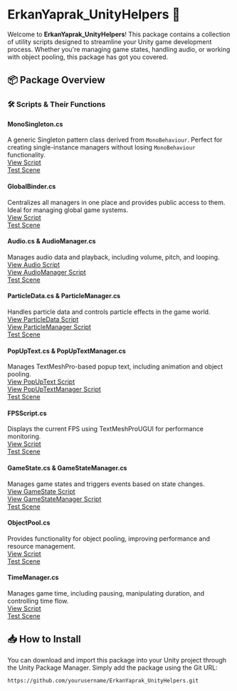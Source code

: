 # ErkanYaprak_UnityHelpers 🚀

Welcome to **ErkanYaprak_UnityHelpers**! This package contains a collection of utility scripts designed to streamline your Unity game development process. Whether you're managing game states, handling audio, or working with object pooling, this package has got you covered.

## 📦 Package Overview

### 🛠️ Scripts & Their Functions

#### **MonoSingleton.cs**
A generic Singleton pattern class derived from `MonoBehaviour`. Perfect for creating single-instance managers without losing `MonoBehaviour` functionality.  
[View Script](./Scripts/MonoSingleton.cs)  
[Test Scene](./Scenes/MonoSingletonTest.unity)

#### **GlobalBinder.cs**
Centralizes all managers in one place and provides public access to them. Ideal for managing global game systems.  
[View Script](./Scripts/GlobalBinder.cs)  
[Test Scene](./Scenes/GlobalBinderTest.unity)

#### **Audio.cs & AudioManager.cs**
Manages audio data and playback, including volume, pitch, and looping.  
[View Audio Script](./Scripts/Audio.cs)  
[View AudioManager Script](./Scripts/AudioManager.cs)  
[Test Scene](./Scenes/AudioManagerTest.unity)

#### **ParticleData.cs & ParticleManager.cs**
Handles particle data and controls particle effects in the game world.  
[View ParticleData Script](./Scripts/ParticleData.cs)  
[View ParticleManager Script](./Scripts/ParticleManager.cs)  
[Test Scene](./Scenes/ParticleManagerTest.unity)

#### **PopUpText.cs & PopUpTextManager.cs**
Manages TextMeshPro-based popup text, including animation and object pooling.  
[View PopUpText Script](./Scripts/PopUpText.cs)  
[View PopUpTextManager Script](./Scripts/PopUpTextManager.cs)  
[Test Scene](./Scenes/PopUpTextManagerTest.unity)

#### **FPSScript.cs**
Displays the current FPS using TextMeshProUGUI for performance monitoring.  
[View Script](./Scripts/FPSScript.cs)  
[Test Scene](./Scenes/FPSScriptTest.unity)

#### **GameState.cs & GameStateManager.cs**
Manages game states and triggers events based on state changes.  
[View GameState Script](./Scripts/GameState.cs)  
[View GameStateManager Script](./Scripts/GameStateManager.cs)  
[Test Scene](./Scenes/GameStateManagerTest.unity)

#### **ObjectPool.cs**
Provides functionality for object pooling, improving performance and resource management.  
[View Script](./Scripts/ObjectPool.cs)  
[Test Scene](./Scenes/ObjectPoolTest.unity)

#### **TimeManager.cs**
Manages game time, including pausing, manipulating duration, and controlling time flow.  
[View Script](./Scripts/TimeManager.cs)  
[Test Scene](./Scenes/TimeManagerTest.unity)

## 📥 How to Install

You can download and import this package into your Unity project through the Unity Package Manager. Simply add the package using the Git URL:

```bash
https://github.com/yourusername/ErkanYaprak_UnityHelpers.git
